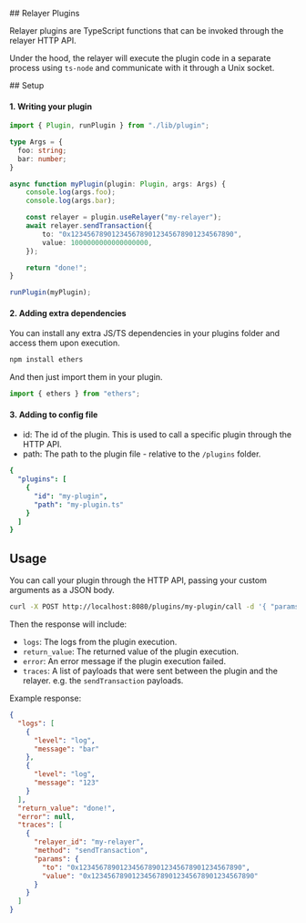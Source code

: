## Relayer Plugins

Relayer plugins are TypeScript functions that can be invoked through the relayer HTTP API.

Under the hood, the relayer will execute the plugin code in a separate process using `ts-node` and communicate with it through a Unix socket.

## Setup

#### 1. Writing your plugin

```typescript
import { Plugin, runPlugin } from "./lib/plugin";

type Args = {
  foo: string;
  bar: number;
}

async function myPlugin(plugin: Plugin, args: Args) {
    console.log(args.foo);
    console.log(args.bar);

    const relayer = plugin.useRelayer("my-relayer");
    await relayer.sendTransaction({
        to: "0x1234567890123456789012345678901234567890",
        value: 1000000000000000000,
    });

    return "done!";
}

runPlugin(myPlugin);
```


#### 2. Adding extra dependencies

You can install any extra JS/TS dependencies in your plugins folder and access them upon execution.

```bash
npm install ethers
```

And then just import them in your plugin.

```typescript
import { ethers } from "ethers";
```

#### 3. Adding to config file

- id: The id of the plugin. This is used to call a specific plugin through the HTTP API.
- path: The path to the plugin file - relative to the `/plugins` folder.

```yaml
{
  "plugins": [
    {
      "id": "my-plugin",
      "path": "my-plugin.ts"
    }
  ]
}
```

## Usage

You can call your plugin through the HTTP API, passing your custom arguments as a JSON body.

```bash
curl -X POST http://localhost:8080/plugins/my-plugin/call -d '{ "params": { "foo": "bar", "bar": 123 } }'
```

Then the response will include:

- `logs`: The logs from the plugin execution.
- `return_value`: The returned value of the plugin execution.
- `error`: An error message if the plugin execution failed.
- `traces`: A list of payloads that were sent between the plugin and the relayer. e.g. the `sendTransaction` payloads.

Example response:

```json
{
  "logs": [
    {
      "level": "log",
      "message": "bar"
    },
    {
      "level": "log",
      "message": "123"
    }
  ],
  "return_value": "done!",
  "error": null,
  "traces": [
    {
      "relayer_id": "my-relayer",
      "method": "sendTransaction",
      "params": {
        "to": "0x1234567890123456789012345678901234567890",
        "value": "0x1234567890123456789012345678901234567890"
      }
    }
  ]
}
```
